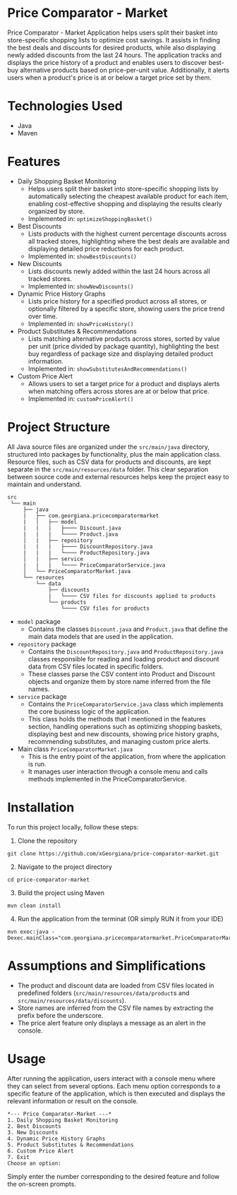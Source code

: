 # Price Comparator - Market
Price Comparator - Market Application helps users split their basket into store-specific shopping lists to optimize cost savings. It assists in finding the best deals and discounts for desired products, while also displaying newly added discounts from the last 24 hours. The application tracks and displays the price history of a product and enables users to discover best-buy alternative products based on price-per-unit value. Additionally, it alerts users when a product's price is at or below a target price set by them.


# Technologies Used
* Java
* Maven

# Features
* Daily Shopping Basket Monitoring
  - Helps users split their basket into store-specific shopping lists by automatically selecting the cheapest available product for each item, enabling cost-effective shopping and displaying the results clearly organized by store.
  - Implemented in: `optimizeShoppingBasket()`
* Best Discounts
  - Lists products with the highest current percentage discounts across all tracked stores, highlighting where the best deals are available and displaying detailed price reductions for each product. 
  - Implemented in: `showBestDiscounts()`
* New Discounts
  - Lists discounts newly added within the last 24 hours across all tracked stores.  
  - Implemented in: `showNewDiscounts()`
* Dynamic Price History Graphs
  - Lists price history for a specified product across all stores, or optionally filtered by a specific store, showing users the price trend over time.  
  - Implemented in: `showPriceHistory()`
* Product Substitutes & Recommendations
  - Lists matching alternative products across stores, sorted by value per unit (price divided by package quantity), highlighting the best buy regardless of package size and displaying detailed product information.
  - Implemented in: `showSubstitutesAndRecommendations()`
* Custom Price Alert
  - Allows users to set a target price for a product and displays alerts when matching offers across stores are at or below that price.
  - Implemented in: `customPriceAlert()`

# Project Structure
All Java source files are organized under the `src/main/java` directory, structured into packages by functionality, plus the main application class. Resource files, such as CSV data for products and discounts, are kept separate in the `src/main/resources/data` folder. This clear separation between source code and external resources helps keep the project easy to maintain and understand.

```
src
 └── main
     ├── java
     |   ├── com.georgiana.pricecomparatormarket
     |   │   ├── model
     |   |   |   ├──── Discount.java
     |   |   |   └──── Product.java 
     │   |   ├── repository
     |   |   |   ├──── DiscountRepository.java
     |   |   |   └──── ProductRepository.java 
     │   |   ├── service
     |   |   |   └──── PriceComparatorService.java
     │   └── PriceComparatorMarket.java 
     └── resources
         └── data
             ├── discounts
             |   └──── CSV files for discounts applied to products
             └── products
                 └──── CSV files for products
```
* `model` package
  - Contains the classes `Discount.java` and `Product.java` that define the main data models that are used in the application.
* `repository` package
  - Contains the `DiscountRepository.java` and `ProductRepository.java` classes responsible for reading and loading product and discount data from CSV files located in specific folders.
  - These classes parse the CSV content into Product and Discount objects and organize them by store name inferred from the file names.
* `service` package
  - Contains the `PriceComparatorService.java` class which implements the core business logic of the application.
  - This class holds the methods that I mentioned in the features section, handling operations such as optimizing shopping baskets, displaying best and new discounts, showing price history graphs, recommending substitutes, and managing custom price alerts.
* Main class `PriceComparatorMarket.java`
  - This is the entry point of the application, from where the application is run.
  - It manages user interaction through a console menu and calls methods implemented in the PriceComparatorService.

# Installation

To run this project locally, follow these steps:

1. Clone the repository
```
git clone https://github.com/xGeorgiana/price-comparator-market.git
```
2. Navigate to the project directory
```
cd price-comparator-market
```
3. Build the project using Maven
```
mvn clean install
```
4. Run the application from the terminat (OR simply RUN it from your IDE)
```
mvn exec:java -Dexec.mainClass="com.georgiana.pricecomparatormarket.PriceComparatorMarket"
```

# Assumptions and Simplifications
* The product and discount data are loaded from CSV files located in predefined folders (`src/main/resources/data/product`s and `src/main/resources/data/discounts`).
* Store names are inferred from the CSV file names by extracting the prefix before the underscore.
* The price alert feature only displays a message as an alert in the console.

# Usage
After running the application, users interact with a console menu where they can select from several options. Each menu option corresponds to a specific feature of the application, which is then executed and displays the relevant information or result on the console.
```
*--- Price Comparator-Market ---*
1. Daily Shopping Basket Monitoring
2. Best Discounts
3. New Discounts
4. Dynamic Price History Graphs
5. Product Substitutes & Recommendations
6. Custom Price Alert
7. Exit
Choose an option: 
```
Simply enter the number corresponding to the desired feature and follow the on-screen prompts.

